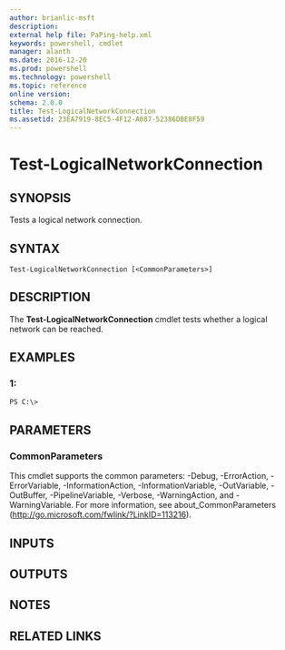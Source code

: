 ```yaml
---
author: brianlic-msft
description: 
external help file: PaPing-help.xml
keywords: powershell, cmdlet
manager: alanth
ms.date: 2016-12-20
ms.prod: powershell
ms.technology: powershell
ms.topic: reference
online version: 
schema: 2.0.0
title: Test-LogicalNetworkConnection
ms.assetid: 23EA7919-8EC5-4F12-A087-52386DBE8F59
---
```


# Test-LogicalNetworkConnection

## SYNOPSIS
Tests a logical network connection.

## SYNTAX

```
Test-LogicalNetworkConnection [<CommonParameters>]
```

## DESCRIPTION
The **Test-LogicalNetworkConnection** cmdlet tests whether a logical network can be reached.

## EXAMPLES

### 1:
```
PS C:\>
```

## PARAMETERS

### CommonParameters
This cmdlet supports the common parameters: -Debug, -ErrorAction, -ErrorVariable, -InformationAction, -InformationVariable, -OutVariable, -OutBuffer, -PipelineVariable, -Verbose, -WarningAction, and -WarningVariable. For more information, see about_CommonParameters (http://go.microsoft.com/fwlink/?LinkID=113216).

## INPUTS

## OUTPUTS

## NOTES

## RELATED LINKS

